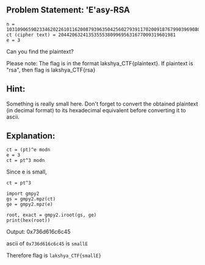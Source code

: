 ## Problem Statement: 'E'asy-RSA
```
n = 103109065902334620226101162008793963504256027939117020091876799039690801944735604259018655534860183205031069083254290258577291605287053538752280231959857465853228851714786887294961873006234153079187216285516823832102424110934062954272346111907571393964363630079343598511602013316604641904852018969178919051627
ct (cipher text) = 2044206324135355538099695631677009319601981
e = 3
```
Can you find the plaintext?

Please note: The flag is in the format lakshya_CTF{plaintext}. If plaintext is "rsa", then flag is lakshya_CTF{rsa}

## Hint: 
Something is really small here. Don't forget to convert the obtained plaintext (in decimal format) to its hexadecimal equivalent before converting it to ascii. 

## Explanation:

```
ct = (pt)^e modn
e = 3
ct = pt^3 modn
```
Since e is small,

`ct = pt^3`

```
import gmpy2
gs = gmpy2.mpz(ct)
ge = gmpy2.mpz(e)

root, exact = gmpy2.iroot(gs, ge)
print(hex(root))

```

Output: 0x736d616c6c45

ascii of `0x736d616c6c45` is `smallE`

Therefore flag is `lakshya_CTF{smallE}`
